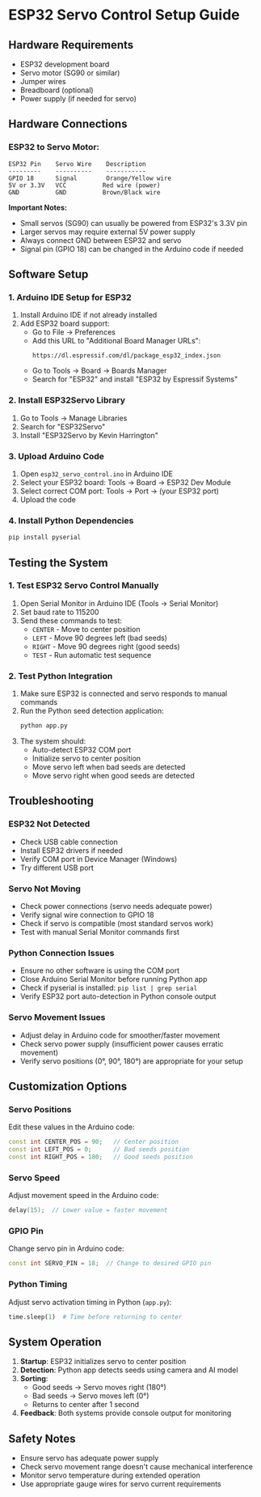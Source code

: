 # ESP32 Servo Control Setup Guide

## Hardware Requirements
- ESP32 development board
- Servo motor (SG90 or similar)
- Jumper wires
- Breadboard (optional)
- Power supply (if needed for servo)

## Hardware Connections

### ESP32 to Servo Motor:
```
ESP32 Pin    Servo Wire    Description
---------    ----------    -----------
GPIO 18      Signal        Orange/Yellow wire
5V or 3.3V   VCC          Red wire (power)
GND          GND          Brown/Black wire
```

**Important Notes:**
- Small servos (SG90) can usually be powered from ESP32's 3.3V pin
- Larger servos may require external 5V power supply
- Always connect GND between ESP32 and servo
- Signal pin (GPIO 18) can be changed in the Arduino code if needed

## Software Setup

### 1. Arduino IDE Setup for ESP32
1. Install Arduino IDE if not already installed
2. Add ESP32 board support:
   - Go to File → Preferences
   - Add this URL to "Additional Board Manager URLs":
     ```
     https://dl.espressif.com/dl/package_esp32_index.json
     ```
   - Go to Tools → Board → Boards Manager
   - Search for "ESP32" and install "ESP32 by Espressif Systems"

### 2. Install ESP32Servo Library
1. Go to Tools → Manage Libraries
2. Search for "ESP32Servo"
3. Install "ESP32Servo by Kevin Harrington"

### 3. Upload Arduino Code
1. Open `esp32_servo_control.ino` in Arduino IDE
2. Select your ESP32 board: Tools → Board → ESP32 Dev Module
3. Select correct COM port: Tools → Port → (your ESP32 port)
4. Upload the code

### 4. Install Python Dependencies
```bash
pip install pyserial
```

## Testing the System

### 1. Test ESP32 Servo Control Manually
1. Open Serial Monitor in Arduino IDE (Tools → Serial Monitor)
2. Set baud rate to 115200
3. Send these commands to test:
   - `CENTER` - Move to center position
   - `LEFT` - Move 90 degrees left (bad seeds)
   - `RIGHT` - Move 90 degrees right (good seeds)
   - `TEST` - Run automatic test sequence

### 2. Test Python Integration
1. Make sure ESP32 is connected and servo responds to manual commands
2. Run the Python seed detection application:
   ```bash
   python app.py
   ```
3. The system should:
   - Auto-detect ESP32 COM port
   - Initialize servo to center position
   - Move servo left when bad seeds are detected
   - Move servo right when good seeds are detected

## Troubleshooting

### ESP32 Not Detected
- Check USB cable connection
- Install ESP32 drivers if needed
- Verify COM port in Device Manager (Windows)
- Try different USB port

### Servo Not Moving
- Check power connections (servo needs adequate power)
- Verify signal wire connection to GPIO 18
- Check if servo is compatible (most standard servos work)
- Test with manual Serial Monitor commands first

### Python Connection Issues
- Ensure no other software is using the COM port
- Close Arduino Serial Monitor before running Python app
- Check if pyserial is installed: `pip list | grep serial`
- Verify ESP32 port auto-detection in Python console output

### Servo Movement Issues
- Adjust delay in Arduino code for smoother/faster movement
- Check servo power supply (insufficient power causes erratic movement)
- Verify servo positions (0°, 90°, 180°) are appropriate for your setup

## Customization Options

### Servo Positions
Edit these values in the Arduino code:
```cpp
const int CENTER_POS = 90;   // Center position
const int LEFT_POS = 0;      // Bad seeds position
const int RIGHT_POS = 180;   // Good seeds position
```

### Servo Speed
Adjust movement speed in the Arduino code:
```cpp
delay(15);  // Lower value = faster movement
```

### GPIO Pin
Change servo pin in Arduino code:
```cpp
const int SERVO_PIN = 18;  // Change to desired GPIO pin
```

### Python Timing
Adjust servo activation timing in Python (`app.py`):
```python
time.sleep(1)  # Time before returning to center
```

## System Operation

1. **Startup**: ESP32 initializes servo to center position
2. **Detection**: Python app detects seeds using camera and AI model
3. **Sorting**: 
   - Good seeds → Servo moves right (180°)
   - Bad seeds → Servo moves left (0°)
   - Returns to center after 1 second
4. **Feedback**: Both systems provide console output for monitoring

## Safety Notes
- Ensure servo has adequate power supply
- Check servo movement range doesn't cause mechanical interference
- Monitor servo temperature during extended operation
- Use appropriate gauge wires for servo current requirements
